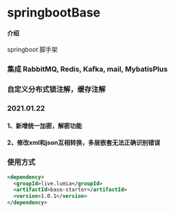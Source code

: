 # springbootBase

#### 介绍
springboot 脚手架

### 集成 RabbitMQ, Redis, Kafka, mail, MybatisPlus

### 自定义分布式锁注解，缓存注解

### 2021.01.22
#### 1、新增统一加密，解密功能
#### 2、修改xml和json互相转换，多层嵌套无法正确识别错误


### 使用方式
~~~xml
<dependency>
  <groupId>live.lumia</groupId>
  <artifactId>base-starter</artifactId>
  <version>1.0.1</version>
</dependency>
~~~